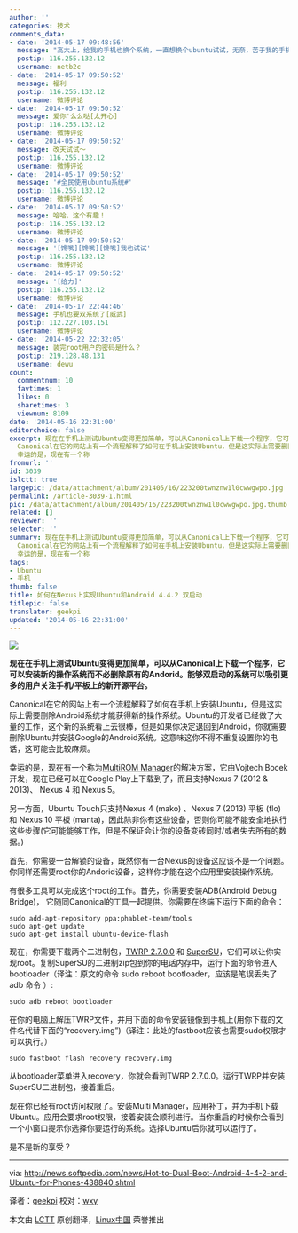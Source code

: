 ```yaml
---
author: ''
categories: 技术
comments_data:
- date: '2014-05-17 09:48:56'
  message: "高大上，给我的手机也换个系统，一直想换个ubuntu试试，无奈，苦于我的手机没有办法支持。今天有空就搞一下。<br />\r\n好像我手机还不行～=。=！"
  postip: 116.255.132.12
  username: netb2c
- date: '2014-05-17 09:50:52'
  message: 福利
  postip: 116.255.132.12
  username: 微博评论
- date: '2014-05-17 09:50:52'
  message: 爱你'么么哒[太开心]
  postip: 116.255.132.12
  username: 微博评论
- date: '2014-05-17 09:50:52'
  message: 改天试试～
  postip: 116.255.132.12
  username: 微博评论
- date: '2014-05-17 09:50:52'
  message: '#全民使用ubuntu系统#'
  postip: 116.255.132.12
  username: 微博评论
- date: '2014-05-17 09:50:52'
  message: 哈哈，这个有趣！
  postip: 116.255.132.12
  username: 微博评论
- date: '2014-05-17 09:50:52'
  message: '[馋嘴][馋嘴][馋嘴]我也试试'
  postip: 116.255.132.12
  username: 微博评论
- date: '2014-05-17 09:50:52'
  message: '[给力]'
  postip: 116.255.132.12
  username: 微博评论
- date: '2014-05-17 22:44:46'
  message: 手机也要双系统了[威武]
  postip: 112.227.103.151
  username: 微博评论
- date: '2014-05-22 22:32:05'
  message: 装完root用户的密码是什么？
  postip: 219.128.48.131
  username: dewu
count:
  commentnum: 10
  favtimes: 1
  likes: 0
  sharetimes: 3
  viewnum: 8109
date: '2014-05-16 22:31:00'
editorchoice: false
excerpt: 现在在手机上测试Ubuntu变得更加简单，可以从Canonical上下载一个程序，它可以安装新的操作系统而不必删除原有的Andorid。能够双启动的系统可以吸引更多的用户关注手机/平板上的新开源平台。
  Canonical在它的网站上有一个流程解释了如何在手机上安装Ubuntu，但是这实际上需要删除Android系统才能获得新的操作系统。Ubuntu的开发者已经做了大量的工作，这个新的系统看上去很棒，但是如果你决定退回到Android，你就需要删除Ubuntu并安装Google的Android系统。这意味这你不得不重复设置你的电话，这可能会比较麻烦。
  幸运的是，现在有一个称
fromurl: ''
id: 3039
islctt: true
largepic: /data/attachment/album/201405/16/223200twnznw1l0cwwgwpo.jpg
permalink: /article-3039-1.html
pic: /data/attachment/album/201405/16/223200twnznw1l0cwwgwpo.jpg.thumb.jpg
related: []
reviewer: ''
selector: ''
summary: 现在在手机上测试Ubuntu变得更加简单，可以从Canonical上下载一个程序，它可以安装新的操作系统而不必删除原有的Andorid。能够双启动的系统可以吸引更多的用户关注手机/平板上的新开源平台。
  Canonical在它的网站上有一个流程解释了如何在手机上安装Ubuntu，但是这实际上需要删除Android系统才能获得新的操作系统。Ubuntu的开发者已经做了大量的工作，这个新的系统看上去很棒，但是如果你决定退回到Android，你就需要删除Ubuntu并安装Google的Android系统。这意味这你不得不重复设置你的电话，这可能会比较麻烦。
  幸运的是，现在有一个称
tags:
- Ubuntu
- 手机
thumb: false
title: 如何在Nexus上实现Ubuntu和Android 4.4.2 双启动
titlepic: false
translator: geekpi
updated: '2014-05-16 22:31:00'
---
```


![](/data/attachment/album/201405/16/223200twnznw1l0cwwgwpo.jpg)


**现在在手机上测试Ubuntu变得更加简单，可以从Canonical上下载一个程序，它可以安装新的操作系统而不必删除原有的Andorid。能够双启动的系统可以吸引更多的用户关注手机/平板上的新开源平台。**


Canonical在它的网站上有一个流程解释了如何在手机上安装Ubuntu，但是这实际上需要删除Android系统才能获得新的操作系统。Ubuntu的开发者已经做了大量的工作，这个新的系统看上去很棒，但是如果你决定退回到Android，你就需要删除Ubuntu并安装Google的Android系统。这意味这你不得不重复设置你的电话，这可能会比较麻烦。


幸运的是，现在有一个称为[MultiROM Manager](https://play.google.com/store/apps/details?id=com.tassadar.multirommgr)的解决方案，它由Vojtech Bocek开发，现在已经可以在Google Play上下载到了，而且支持Nexus 7 (2012 & 2013)、 Nexus 4 和 Nexus 5。


另一方面，Ubuntu Touch只支持Nexus 4 (mako) 、Nexus 7 (2013) 平板 (flo)和 Nexus 10 平板 (manta)，因此除非你有这些设备，否则你可能不能安全地执行这些步骤(它可能能够工作，但是不保证会让你的设备变砖同时/或者失去所有的数据。)


首先，你需要一台解锁的设备，既然你有一台Nexus的设备这应该不是一个问题。你同样还需要root你的Andorid设备，这样你才能在这个应用里安装操作系统。


有很多工具可以完成这个root的工作。首先，你需要安装ADB(Android Debug Bridge)， 它随同Canonical的工具一起提供。你需要在终端下运行下面的命令：



```
sudo add-apt-repository ppa:phablet-team/tools
sudo apt-get update
sudo apt-get install ubuntu-device-flash

```

现在，你需要下载两个二进制包，[TWRP 2.7.0.0](http://teamw.in/project/twrp2) 和 [SuperSU](http://androidsu.com/superuser/)，它们可以让你实现root。复制SuperSU的二进制zip包到你的电话内存中，运行下面的命令进入bootloader（译注：原文的命令 sudo reboot bootloader，应该是笔误丢失了adb 命令 ）:



```
sudo adb reboot bootloader

```

在你的电脑上解压TWRP文件，并用下面的命令安装镜像到手机上(用你下载的文件名代替下面的“recovery.img”)（译注：此处的fastboot应该也需要sudo权限才可以执行。）



```
sudo fastboot flash recovery recovery.img

```

从bootloader菜单进入recovery，你就会看到TWRP 2.7.0.0。运行TWRP并安装SuperSU二进制包，接着重启。


现在你已经有root访问权限了。安装Multi Manager，应用补丁，并为手机下载Ubuntu。应用会要求root权限，接着安装会顺利进行。当你重启的时候你会看到一个小窗口提示你选择你要运行的系统。选择Ubuntu后你就可以运行了。


是不是新的享受？




---


via: <http://news.softpedia.com/news/Hot-to-Dual-Boot-Android-4-4-2-and-Ubuntu-for-Phones-438840.shtml>


译者：[geekpi](https://github.com/geekpi) 校对：[wxy](https://github.com/wxy)


本文由 [LCTT](https://github.com/LCTT/TranslateProject) 原创翻译，[Linux中国](http://linux.cn/) 荣誉推出
